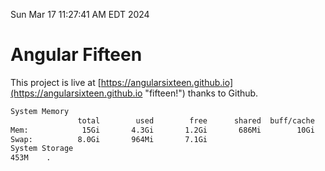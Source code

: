 Sun Mar 17 11:27:41 AM EDT 2024

# Angular Fifteen


This project is live at [https://angularsixteen.github.io](https://angularsixteen.github.io "fifteen!") thanks to Github.

```bash
System Memory
               total        used        free      shared  buff/cache   available
Mem:            15Gi       4.3Gi       1.2Gi       686Mi        10Gi        10Gi
Swap:          8.0Gi       964Mi       7.1Gi
System Storage
453M	.
